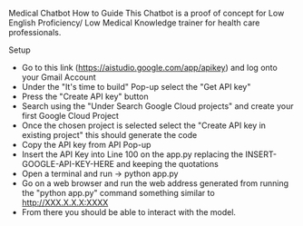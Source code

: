 Medical Chatbot How to Guide
This Chatbot is a proof of concept for Low English Proficiency/ Low Medical Knowledge trainer for health care professionals.

Setup
- Go to this link (https://aistudio.google.com/app/apikey) and log onto your Gmail Account 
- Under the "It's time to build" Pop-up select the "Get API key"
- Press the "Create API key" button
- Search using the "Under Search Google Cloud projects" and create your first Google Cloud Project
- Once the chosen project is selected select the "Create API key in existing project" this should generate the code
- Copy the API key from API Pop-up 
- Insert the API Key into Line 100 on the app.py replacing the INSERT-GOOGLE-API-KEY-HERE and keeping the quotations
- Open a terminal and run -> python app.py
- Go on a web browser and run the web address generated from running the "python app.py" command something similar to http://XXX.X.X.X:XXXX
- From there you should be able to interact with the model. 